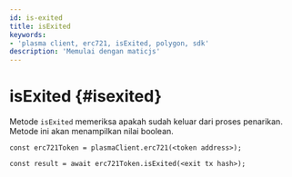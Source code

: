 ```yaml
---
id: is-exited
title: isExited
keywords:
- 'plasma client, erc721, isExited, polygon, sdk'
description: 'Memulai dengan maticjs'
---
```


# isExited {#isexited}

Metode `isExited` memeriksa apakah sudah keluar dari proses penarikan. Metode ini akan menampilkan nilai boolean.

```
const erc721Token = plasmaClient.erc721(<token address>);

const result = await erc721Token.isExited(<exit tx hash>);

```
